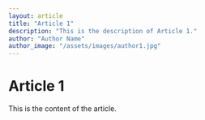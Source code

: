 ```yaml
---
layout: article
title: "Article 1"
description: "This is the description of Article 1."
author: "Author Name"
author_image: "/assets/images/author1.jpg"
---
```


# Article 1

This is the content of the article.
